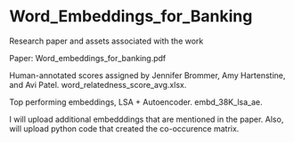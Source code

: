 # Word_Embeddings_for_Banking
Research paper and assets associated with the work

Paper:  Word_embeddings_for_banking.pdf 

Human-annotated scores assigned by Jennifer Brommer, Amy Hartenstine, and Avi Patel.  word_relatedness_score_avg.xlsx.

Top performing embeddings, LSA + Autoencoder.   embd_38K_lsa_ae.

I will upload additional embedddings that are mentioned in the paper.  Also, will upload python code that created the co-occurence matrix.
